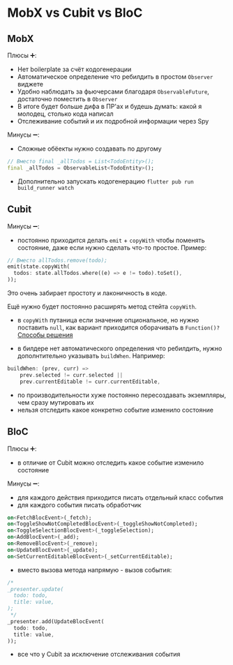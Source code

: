 # MobX vs Cubit vs BloC

## MobX

Плюсы ➕:
- Нет boilerplate за счёт кодогенерации
- Автоматическое определение что ребилдить в простом `Observer` виджете
- Удобно наблюдать за фьючерсами благодаря `ObservableFuture`, достаточно поместить в `Observer`
- В итоге будет больше дифа в ПР'aх и будешь думать: какой я молодец, столько кода написал
- Отслеживание событий и их подробной информации через Spy

Минусы ➖:
- Сложные обёекты нужно создавать по другому
```dart
// Вместо final _allTodos = List<TodoEntity>();
final _allTodos = ObservableList<TodoEntity>();
```
- Дополнительно запускать кодогенерацию `flutter pub run build_runner watch`

## Cubit

Минусы ➖:
- постоянно приходится делать `emit` + `copyWith` чтобы поменять состояние, даже если нужно сделать что-то простое. Пример:

```dart
// Вместо allTodos.remove(todo);
emit(state.copyWith(
  todos: state.allTodos.where((e) => e != todo).toSet(),
));
```

Это очень забирает простоту и лаконичность в коде.

Ещё нужно будет постоянно расширять метод стейта `copyWith`.

- в `copyWith` путаница если значение опциональное, но нужно поставить `null`, как вариант приходится оборачивать в `Function()?`
  [Способы решения](https://stackoverflow.com/questions/68009392/dart-custom-copywith-method-with-nullable-properties)

- в билдере нет автоматического определения что ребилдить, нужно дополнтительно указывать `buildWhen`. Например:
```dart
buildWhen: (prev, curr) =>
    prev.selected != curr.selected ||
    prev.currentEditable != curr.currentEditable,
```

- по производительности хуже постоянно пересоздавать экземпляры, чем сразу мутировать их
- нельзя отследить какое конкретно событие изменило состояние

## BloC

Плюсы ➕:
- в отличие от Cubit можно отследить какое событие изменило состояние

Минусы ➖:
- для каждого действия приходится писать отдельный класс события
- для каждого события писать обработчик
```dart
on<FetchBlocEvent>(_fetch);
on<ToggleShowNotCompletedBlocEvent>(_toggleShowNotCompleted);
on<ToggleSelectionBlocEvent>(_toggleSelection);
on<AddBlocEvent>(_add);
on<RemoveBlocEvent>(_remove);
on<UpdateBlocEvent>(_update);
on<SetCurrentEditableBlocEvent>(_setCurrentEditable);
```
- вместо вызова метода напрямую - вызов события:
```dart
/*
_presenter.update(
  todo: todo,
  title: value,
);
 */
_presenter.add(UpdateBlocEvent(
  todo: todo,
  title: value,
));
```
- все что у Cubit за исключение отслеживания события
